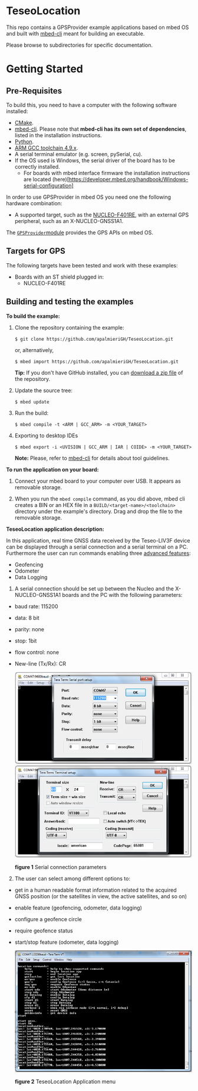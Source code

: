 # TeseoLocation
This repo contains a GPSProvider example applications based on
mbed OS and built with [mbed-cli](https://github.com/ARMmbed/mbed-cli) meant for building an executable.

Please browse to subdirectories for specific documentation.

Getting Started
===============


Pre-Requisites
--------------


To build this, you need to have a computer with the following software installed:

* [CMake](http://www.cmake.org/download/).
* [mbed-cli](https://github.com/ARMmbed/mbed-cli). Please note that **mbed-cli has its own set of dependencies**, listed in the installation instructions.
* [Python](https://www.python.org/downloads/).
* [ARM GCC toolchain 4.9.x](https://launchpad.net/gcc-arm-embedded/+milestone/4.9-2015-q3-update).
* A serial terminal emulator (e.g. screen, pySerial, cu).
* If the OS used is Windows, the serial driver of the board has to be correctly installed.
	* For boards with mbed interface firmware the installation instructions are located (here)[https://developer.mbed.org/handbook/Windows-serial-configuration]

In order to use GPSProvider in mbed OS you need one the following hardware combination:

* A supported target, such as the [NUCLEO-F401RE](http://www.st.com/en/evaluation-tools/nucleo-f401re.html), with an external GPS peripheral, such as an X-NUCLEO-GNSS1A1.


The [`GPSProvider`module](https://github.com/apalmieriGH/GPSProvider) provides the GPS APIs on mbed OS.

Targets for GPS
---------------

The following targets have been tested and work with these examples:

* Boards with an ST shield plugged in:
	* NUCLEO-F401RE

Building and testing the examples
---------------------------------

__To build the example:__

1. Clone the repository containing the example:

	```
	$ git clone https://github.com/apalmieriGH/TeseoLocation.git
	```

	or, alternatively,

	```
	$ mbed import https://github.com/apalmieriGH/TeseoLocation.git
	```


	**Tip:** If you don't have GitHub installed, you can [download a zip file](https://github.com/apalmieriGH/TeseoLocation/archive/master.zip) of the repository.

2. Update the source tree:

	```
	$ mbed update
	```

3. Run the build:

	```
	$ mbed compile -t <ARM | GCC_ARM> -m <YOUR_TARGET>
	```

4. Exporting to desktop IDEs

	```
	$ mbed export -i <UVISION | GCC_ARM | IAR | COIDE> -m <YOUR_TARGET>
	```


	**Note:** Please, refer to [mbed-cli](https://github.com/ARMmbed/mbed-cli) for details about tool guidelines.


__To run the application on your board:__

1. Connect your mbed board to your computer over USB. It appears as removable storage.

2. When you run the ``mbed compile`` command, as you did above, mbed cli creates a BIN or an HEX file in a ```BUILD/<target-name>/<toolchain>``` directory under the example's directory. Drag and drop the file to the removable storage.


__TeseoLocation application description:__

In this application, real time GNSS data received by the Teseo-LIV3F device can be displayed through a serial connection and a serial terminal on a PC. Furthermore the user can run commands enabling three [advanced features](https://github.com/apalmieriGH/Teseo-LIV3F):
* Geofencing
* Odometer
* Data Logging

1. A serial connection should be set up between the Nucleo and the X-NUCLEO-GNSS1A1 boards and the PC with the following parameters:
* baud rate: 115200
* data: 8 bit
* parity: none
* stop: 1bit
* flow control: none
* New-line (Tx/Rx): CR

	![](img/serial_setup.png) ![](img/serial_setup1.png)
	
	**figure 1** Serial connection parameters

2. The user can select among different options to:
* get in a human readable format information related to the acquired GNSS position (or the satellites in view, the active satellites, and so on)
* enable feature (geofencing, odometer, data logging)
* configure a geofence circle
* require geofence status
* start/stop feature (odometer, data logging)

	![](img/teseo_app.png)
	
	**figure 2** TeseoLocation Application menu

